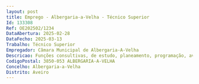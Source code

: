 ```yaml
--- 
layout: post
title: Emprego - Albergaria-a-Velha - Técnico Superior
Id: 133308
Ref: OE202502/1234
DataAbertura: 2025-02-28
DataFecho: 2025-03-13
Trabalho: Técnico Superior
Empregador: Câmara Municipal de Albergaria-A-Velha
Descricao: Funções consultivas, de estudo, planeamento, programação, avaliação e aplicação de métodos e processos de natureza técnica e ou científica na área de atuação, nomeadamente na área financeira, de património, de contratação pública e de aprovisionamento  Elaboração de pareceres e projetos e apoio nos processos que corram nos Serviços Financeiro, de Património e de Compras e Contratação Pública.
CodigoPostal: 3850-053 ALBERGARIA-A-VELHA
Concelho: Albergaria-a-Velha
Distrito: Aveiro
--- 
```

